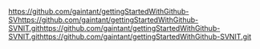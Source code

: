 https://github.com/gaintant/gettingStartedWithGithub-SVhttps://github.com/gaintant/gettingStartedWithGithub-SVNIT.githttps://github.com/gaintant/gettingStartedWithGithub-SVNIT.githttps://github.com/gaintant/gettingStartedWithGithub-SVNIT.git

